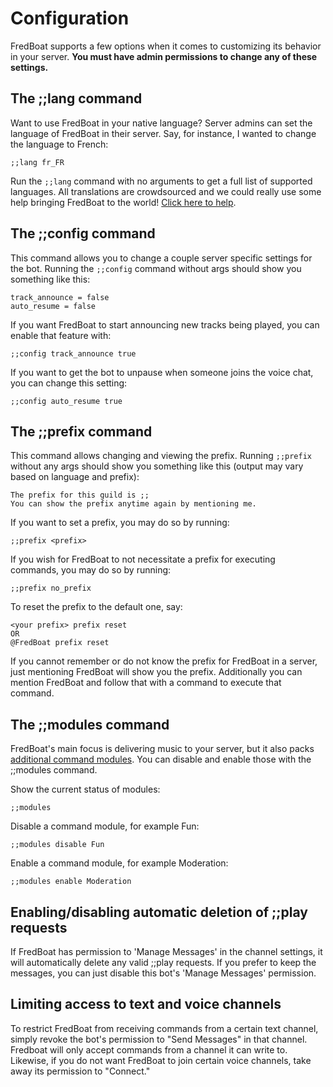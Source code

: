 # Configuration
FredBoat supports a few options when it comes to customizing its behavior in your server. __You must have admin permissions to change any of these settings.__

## The ;;lang command
Want to use FredBoat in your native language? Server admins can set the language of FredBoat in their server. Say, for instance, I wanted to change the language to French:

```
;;lang fr_FR 
```

Run the `;;lang` command with no arguments to get a full list of supported languages. All translations are crowdsourced and we could really use some help bringing FredBoat to the world! [Click here to help](https://crowdin.com/project/fredboat).

## The ;;config command
This command allows you to change a couple server specific settings for the bot. Running the `;;config` command without args should show you something like this:

```
track_announce = false
auto_resume = false
```

If you want FredBoat to start announcing new tracks being played, you can enable that feature with:

```
;;config track_announce true
```

If you want to get the bot to unpause when someone joins the voice chat, you can change this setting:

```
;;config auto_resume true
```

## The ;;prefix command
This command allows changing and viewing the prefix. Running `;;prefix` without any args should show you something like this (output may vary based on language and prefix):

```
The prefix for this guild is ;;
You can show the prefix anytime again by mentioning me.
```

If you want to set a prefix, you may do so by running:

```
;;prefix <prefix>
```

If you wish for FredBoat to not necessitate a prefix for executing commands, you may do so by running:

```
;;prefix no_prefix
```

To reset the prefix to the default one, say:

```
<your prefix> prefix reset
OR
@FredBoat prefix reset
```

If you cannot remember or do not know the prefix for FredBoat in a server, just mentioning FredBoat will show you the prefix. Additionally you can mention FredBoat and follow that with a command to execute that command.

## The ;;modules command
FredBoat's main focus is delivering music to your server, but it also packs [additional command modules](/docs/non_music). You can disable and enable those with the ;;modules command.

Show the current status of modules:
```
;;modules
```
Disable a command module, for example Fun:
```
;;modules disable Fun
```
Enable a command module, for example Moderation:
```
;;modules enable Moderation
```


## Enabling/disabling automatic deletion of ;;play requests
If FredBoat has permission to 'Manage Messages' in the channel settings, it will automatically delete any valid ;;play requests.
If you prefer to keep the messages, you can just disable this bot's 'Manage Messages' permission. 

## Limiting access to text and voice channels
To restrict FredBoat from receiving commands from a certain text channel, simply revoke the bot's permission to "Send Messages" in that channel. Fredboat will only accept commands from a channel it can write to.
Likewise, if you do not want FredBoat to join certain voice channels, take away its permission to "Connect."
